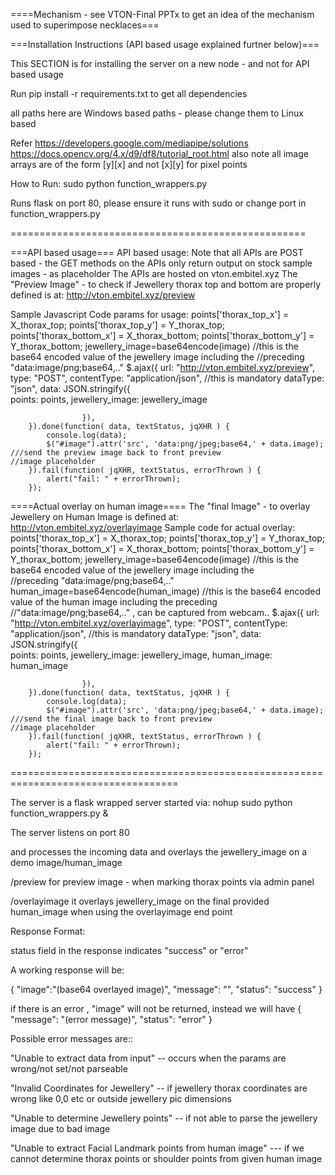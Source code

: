 ====Mechanism - see VTON-Final PPTx to get an idea of the mechanism used to superimpose necklaces===

===Installation Instructions (API based usage explained furtner below)===

This SECTION is for installing the server on a new node - and not for API based usage

Run pip install -r requirements.txt to get all dependencies

all paths here are Windows based paths - please change them to Linux based

Refer
https://developers.google.com/mediapipe/solutions
https://docs.opencv.org/4.x/d9/df8/tutorial_root.html
also note all image arrays are of the form [y][x] and not [x][y] for pixel points 


How to Run:
sudo python function_wrappers.py

Runs flask on port 80, please ensure it runs with sudo or change port in function_wrappers.py


===================================================

 
===API based usage===
API based usage:
Note that all APIs are POST based - 
the GET methods on the APIs only return output on stock sample images - as placeholder
The APIs are hosted on vton.embitel.xyz
The "Preview Image" - to check if Jewellery thorax top and bottom are properly defined is at:
http://vton.embitel.xyz/preview

Sample Javascript Code params for usage:
    points['thorax_top_x'] = X_thorax_top;
    points['thorax_top_y'] = Y_thorax_top;
    points['thorax_bottom_x'] = X_thorax_bottom;
    points['thorax_bottom_y'] = Y_thorax_bottom;
   	jewellery_image=base64encode(image) //this is the base64 encoded value of the jewellery image including the 							//preceding "data:image/png;base64,.."
    	$.ajax({
            url: "http://vton.embitel.xyz/preview",
            type: "POST",
			         contentType: "application/json", //this is mandatory
			         dataType: "json",
		         	data: JSON.stringify({                     
                        points: points,
                        jewellery_image: jewellery_image                        

                    }),
        }).done(function( data, textStatus, jqXHR ) {
			console.log(data);
            $("#image").attr('src', 'data:png/jpeg;base64,' + data.image); ///send the preview image back to front preview 									//image placeholder
        }).fail(function( jqXHR, textStatus, errorThrown ) {
            alert("fail: " + errorThrown);
        });

====Actual overlay on human image====
The "final Image" - to overlay Jewellery on Human Image is defined at:
http://vton.embitel.xyz/overlayimage
Sample code for actual overlay:
    points['thorax_top_x'] = X_thorax_top;
    points['thorax_top_y'] = Y_thorax_top;
    points['thorax_bottom_x'] = X_thorax_bottom;
    points['thorax_bottom_y'] = Y_thorax_bottom;
   	jewellery_image=base64encode(image) //this is the base64 encoded value of the jewellery image including the 							
						//preceding "data:image/png;base64,.."
    human_image=base64encode(human_image) //this is the base64 encoded value of the human image including the preceding 						
						//"data:image/png;base64,.." , can be captured from webcam..
    $.ajax({
            url: "http://vton.embitel.xyz/overlayimage",
            type: "POST",
			         contentType: "application/json", //this is mandatory
			         dataType: "json",
		         	data: JSON.stringify({                     
                        points: points,
                        jewellery_image: jewellery_image,
                        human_image: human_image

                    }),
        }).done(function( data, textStatus, jqXHR ) {
			console.log(data);
            $("#image").attr('src', 'data:png/jpeg;base64,' + data.image); ///send the final image back to front preview 										//image placeholder
        }).fail(function( jqXHR, textStatus, errorThrown ) {
            alert("fail: " + errorThrown);
        });


===================================================================================


The server is a flask wrapped server started via:
nohup sudo python function_wrappers.py &

The server listens on port 80 

and processes the incoming data and overlays the jewellery_image on a demo image/human_image 


/preview
for preview image - when marking thorax points via admin panel

/overlayimage
it overlays jewellery_image on the final provided human_image when using the overlayimage end point


Response Format:

status field in the response indicates "success" or "error"


A working response will be:

{ 
"image":"(base64 overlayed image)",
"message": "",
 "status": "success"
} 

if there is an error , "image" will not be returned, instead we will have 
{ 
"message": "(error message)",
 "status": "error"
}

Possible error messages are::

"Unable to extract data from input" -- occurs when the params are wrong/not set/not parseable

"Invalid Coordinates for Jewellery" -- if jewellery thorax coordinates are wrong like 0,0 etc or outside jewellery pic dimensions

"Unable to determine Jewellery points" -- if not able to parse the jewellery image due to bad image

"Unable to extract Facial Landmark points from human image" --- if we cannot determine thorax points or shoulder points from given human image
